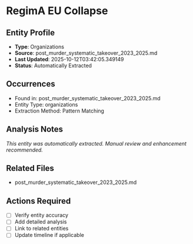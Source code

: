 # RegimA EU Collapse

## Entity Profile
- **Type**: Organizations
- **Source**: post_murder_systematic_takeover_2023_2025.md
- **Last Updated**: 2025-10-12T03:42:05.349149
- **Status**: Automatically Extracted

## Occurrences
- Found in: post_murder_systematic_takeover_2023_2025.md
- Entity Type: organizations
- Extraction Method: Pattern Matching

## Analysis Notes
*This entity was automatically extracted. Manual review and enhancement recommended.*

## Related Files
- post_murder_systematic_takeover_2023_2025.md

## Actions Required
- [ ] Verify entity accuracy
- [ ] Add detailed analysis
- [ ] Link to related entities
- [ ] Update timeline if applicable

